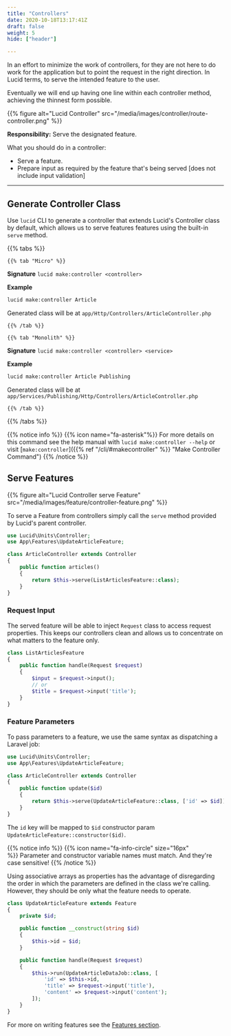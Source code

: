 ```yaml
---
title: "Controllers"
date: 2020-10-18T13:17:41Z
draft: false
weight: 5
hide: ["header"]

---
```


In an effort to minimize the work of controllers, for they are not here to do work for the application but to point the
request in the right direction. In Lucid terms, to serve the intended feature to the user.

Eventually we will end up having one line within each controller method, achieving the thinnest form possible.

{{% figure alt="Lucid Controller" src="/media/images/controller/route-controller.png" %}}

**Responsibility:** Serve the designated feature.

What you should do in a controller:

- Serve a feature.
- Prepare input as required by the feature that's being served [does not include input validation]

---

## Generate Controller Class
Use `lucid` CLI to generate a controller that extends Lucid's Controller class by default, which allows us to serve features
features using the built-in `serve` method.

{{% tabs %}}

    {{% tab "Micro" %}}
**Signature** `lucid make:controller <controller>`

**Example**
```bash
lucid make:controller Article
```
Generated class will be at `app/Http/Controllers/ArticleController.php`

    {{% /tab %}}

    {{% tab "Monolith" %}}
**Signature** `lucid make:controller <controller> <service>`

**Example**
```bash
lucid make:controller Article Publishing
```
Generated class will be at `app/Services/Publishing/Http/Controllers/ArticleController.php`

    {{% /tab %}}

{{% /tabs %}}


{{% notice info %}}
{{% icon name="fa-asterisk"%}}&nbsp;For more details on this command see the help manual with `lucid make:controller --help` or
visit [`make:controller`]({{% ref "/cli/#makecontroller" %}} "Make Controller Command")
{{% /notice %}}

## Serve Features

{{% figure alt="Lucid Controller serve Feature" src="/media/images/feature/controller-feature.png" %}}

To serve a Feature from controllers simply call the `serve` method provided by Lucid's parent controller.

```php
use Lucid\Units\Controller;
use App\Features\UpdateArticleFeature;

class ArticleController extends Controller
{
    public function articles()
    {
        return $this->serve(ListArticlesFeature::class);
    }
}
```

### Request Input

The served feature will be able to inject `Request` class to access request properties.
This keeps our controllers clean and allows us to concentrate on what matters to the feature only.

```php
class ListArticlesFeature
{
    public function handle(Request $request)
    {
        $input = $request->input();
        // or
        $title = $request->input('title');
    }
}
```



### Feature Parameters
To pass parameters to a feature, we use the same syntax as dispatching a Laravel job:

```php
use Lucid\Units\Controller;
use App\Features\UpdateArticleFeature;

class ArticleController extends Controller
{
    public function update($id)
    {
        return $this->serve(UpdateArticleFeature::class, ['id' => $id]);
    }
}
```

The `id` key will be mapped to `$id` constructor param `UpdateArticleFeature::constructor($id)`.

{{% notice info %}}
{{% icon name="fa-info-circle" size="16px" %}}&nbsp;Parameter and constructor variable names must match. And they're case sensitive!
{{% /notice %}}


Using associative arrays as properties has the advantage of disregarding the order in which the parameters are defined
in the class we're calling. However, they should be only what the feature needs to operate.

```php
class UpdateArticleFeature extends Feature
{
    private $id;

    public function __construct(string $id)
    {
        $this->id = $id;
    }

    public function handle(Request $request)
    {
        $this->run(UpdateArticleDataJob::class, [
            'id' => $this->id,
            'title' => $request->input('title'),
            'content' => $request->input('content');
        ]);
    }
}
```

For more on writing features see the [Features section](/features).
